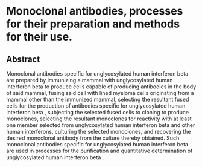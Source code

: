 # Monoclonal antibodies, processes for their preparation and methods for their use.

## Abstract
Monoclonal antibodies specific for unglycosylated human interferon beta are prepared by immunizing a mammal with unglycosylated human interferon beta to produce cells capable of producing antibodies in the body of said mammal, fusing said cell with lined myeloma cells originating from a mammal other than the immunized mammal, selecting the resultant fused cells for the production of antibodies specific for unglycosylated human interferon beta , subjecting the selected fused cells to cloning to produce monoclones, selecting the resultant monoclones for reactivity with at least one member selected from unglycosylated human interferon beta and other human interferons, culturing the selected monoclones, and recovering the desired monoclonal antibody from the culture thereby obtained. Such monoclonal antibodies specific for unglycosylated human interferon beta are used in processes for the purification and quantitative determination of unglycosylated human interferon beta .